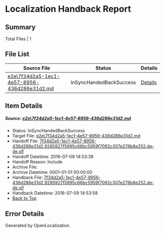 # <a name='report-top'></a> Localization Handback Report

## Summary
 Total Files | 1

## File List
 Source File | Status | Details 
 ----------- | ------ | ------- 
 [e2e\7f34d2a5-1ec1-4e57-8956-436d286e31d2.md](https://github.com/OpenLocalizationTestOrg/oltest/blob/77ab23774b6c28f3a15472f1fbd6badc7062a851/e2e/7f34d2a5-1ec1-4e57-8956-436d286e31d2.md) | InSyncHandedBackSuccess | [Details](#46467c49c22cce84047ed52d6734051cfe70660d1)

## Item Details
##### <a name='46467c49c22cce84047ed52d6734051cfe70660d1'></a> Source: [e2e\7f34d2a5-1ec1-4e57-8956-436d286e31d2.md](https://github.com/OpenLocalizationTestOrg/oltest/blob/77ab23774b6c28f3a15472f1fbd6badc7062a851/e2e/7f34d2a5-1ec1-4e57-8956-436d286e31d2.md)
* Status: InSyncHandedBackSuccess
* Target File: [e2e\7f34d2a5-1ec1-4e57-8956-436d286e31d2.md](https://github.com/OpenLocalizationTestOrg/oltest-dede-fly/blob/9764c8233cb498afbca072309d685afbdbdccba9/e2e/7f34d2a5-1ec1-4e57-8956-436d286e31d2.md)
* Handoff File: [7f34d2a5-1ec1-4e57-8956-436d286e31d2.9285927f5995c66bc5959f7092c307e278b8e252.de-de.xlf](https://github.com/OpenLocalizationTestOrg/olhandoff-e2e/blob/76aa10e72cd9a103cedff39cde2fd1a789f4cb50/ol-handoff/OpenLocalizationTestOrg/oltest-dede-fly/ci/ht/7f34d2a5-1ec1-4e57-8956-436d286e31d2.9285927f5995c66bc5959f7092c307e278b8e252.de-de.xlf)
* Handoff Datetime: 2016-07-09 14:53:38
* Handoff Reason: Include
* Archive File: 
* Archive Datetime: 0001-01-01 00:00:00
* Handback File: [7f34d2a5-1ec1-4e57-8956-436d286e31d2.9285927f5995c66bc5959f7092c307e278b8e252.de-de.xlf](https://github.com/OpenLocalizationTestOrg/olhandback-e2e/blob/c3939e2013768c431b112c7e3b7650385c6834b9/ol-handback/OpenLocalizationTestOrg/oltest-dede-fly/ci/ht/7f34d2a5-1ec1-4e57-8956-436d286e31d2.9285927f5995c66bc5959f7092c307e278b8e252.de-de.xlf)
* Handback Datetime: 2016-07-09 14:53:58
* [Back to Top](#report-top)


## Error Details

Generated by OpenLocalization.
